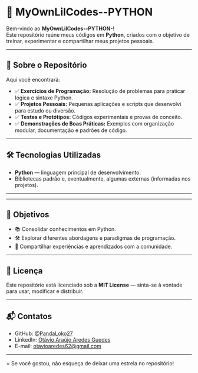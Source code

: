 # 🐼 MyOwnLilCodes--PYTHON

Bem-vindo ao **MyOwnLilCodes--PYTHON-**!  
Este repositório reúne meus códigos em **Python**, criados com o objetivo de treinar, experimentar e compartilhar meus projetos pessoais.

---

## 🚀 Sobre o Repositório

Aqui você encontrará:

- ✅ **Exercícios de Programação:** Resolução de problemas para praticar lógica e sintaxe Python.
- ✅ **Projetos Pessoais:** Pequenas aplicações e scripts que desenvolvi para estudo ou diversão.
- ✅ **Testes e Protótipos:** Códigos experimentais e provas de conceito.
- ✅ **Demonstrações de Boas Práticas:** Exemplos com organização modular, documentação e padrões de código.

---

## 🛠️ Tecnologias Utilizadas

- **Python** — linguagem principal de desenvolvimento.
- Bibliotecas padrão e, eventualmente, algumas externas (informadas nos projetos).

---
---

## 🎯 Objetivos

- 📚 Consolidar conhecimentos em Python.
- 🛠️ Explorar diferentes abordagens e paradigmas de programação.
- 🤝 Compartilhar experiências e aprendizados com a comunidade.

---

## 📄 Licença

Este repositório está licenciado sob a **MIT License** — sinta-se à vontade para usar, modificar e distribuir.

---

## 📬 Contatos

- GitHub: [@PandaLoko27](https://github.com/PandaLoko27)
- LinkedIn: [Otávio Araújo Aredes Guedes](https://www.linkedin.com/in/otávio-araújo-aredes-guedes-ab44a4248/)
- E-mail: [otavioaredes62@gmail.com](mailto:otavioaredes62@gmail.com)

---

⭐ Se você gostou, não esqueça de deixar uma estrela no repositório!
